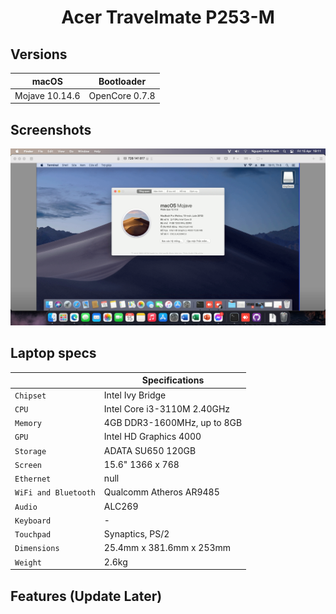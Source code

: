 # <div align="center">Acer Travelmate P253-M</div> 
## Versions
|macOS|Bootloader|
|--------|------|
|Mojave 10.14.6| OpenCore 0.7.8|
## Screenshots
![Screenshot](Screenshots/1.jpg)

## Laptop specs
|                     | Specifications| 
| ---------------------------- | ---------------------- |
| ``Chipset``| Intel Ivy Bridge|
| ``CPU``| Intel Core i3-3110M 2.40GHz|
| ``Memory``| 4GB DDR3-1600MHz, up to 8GB|
| ``GPU``| Intel HD Graphics 4000|
| ``Storage``| ADATA SU650 120GB|
| ``Screen``| 15.6" 1366 x 768|
| ``Ethernet``| null |
| ``WiFi and Bluetooth``| Qualcomm Atheros AR9485|
| ``Audio``| ALC269 |
| ``Keyboard``| - |
| ``Touchpad``| Synaptics, PS/2|
| ``Dimensions``| 25.4mm x 381.6mm x 253mm|
|``Weight``|2.6kg| 

## Features (Update Later)
